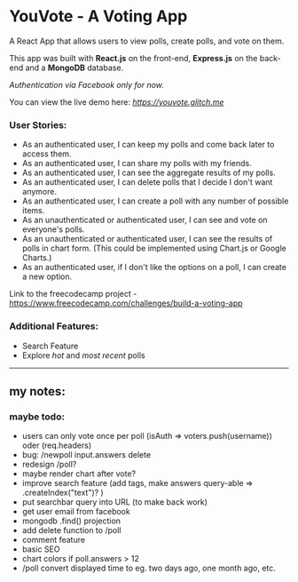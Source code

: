 # YouVote - A Voting App

A React App that allows users to view polls, create polls, and vote on them. 

This app was built with **React.js** on the front-end, **Express.js** on the back-end and a **MongoDB** database. 

*Authentication via Facebook only for now.*

You can view the live demo here: *https://youvote.glitch.me*

### User Stories:
* As an authenticated user, I can keep my polls and come back later to access them.
* As an authenticated user, I can share my polls with my friends.
* As an authenticated user, I can see the aggregate results of my polls.
* As an authenticated user, I can delete polls that I decide I don't want anymore.
* As an authenticated user, I can create a poll with any number of possible items.
* As an unauthenticated or authenticated user, I can see and vote on everyone's polls.
* As an unauthenticated or authenticated user, I can see the results of polls in chart form. (This could be implemented using Chart.js or Google Charts.)
* As an authenticated user, if I don't like the options on a poll, I can create a new option.

Link to the freecodecamp project - https://www.freecodecamp.com/challenges/build-a-voting-app

### Additional Features:
* Search Feature
* Explore *hot* and *most recent* polls


---


## my notes:

### maybe todo:
* users can only vote once per poll (isAuth => voters.push(username)) oder (req.headers)
* bug: /newpoll input.answers delete
* redesign /poll?
* maybe render chart after vote?
* improve search feature (add tags, make answers query-able => .createIndex("text")? )
* put searchbar query into URL (to make back work)
* get user email from facebook
* mongodb .find() projection
* add delete function to /poll
* comment feature 
* basic SEO
* chart colors if poll.answers > 12
* /poll convert displayed time to eg. two days ago, one month ago, etc.
